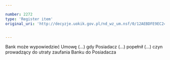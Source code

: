 ```yaml
---

number: 2272
type: 'Register item'
original_uri: 'http://decyzje.uokik.gov.pl/nd_wz_um.nsf/0/12AEBDFE9EC24170C125786F003CEB83?OpenDocument'


---
```


Bank może wypowiedzieć Umowę (...) gdy Posiadacz (...) popełnił (...) czyn prowadzący do utraty zaufania Banku do Posiadacza
